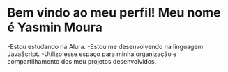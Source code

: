 # Bem vindo ao meu perfil! Meu nome é Yasmin Moura

-Estou estudando na Alura.
-Estou me desenvolvendo na linguagem JavaScript.
-Utilizo esse espaço para minha organização e compartilhamento dos meu projetos desenvolvidos.
